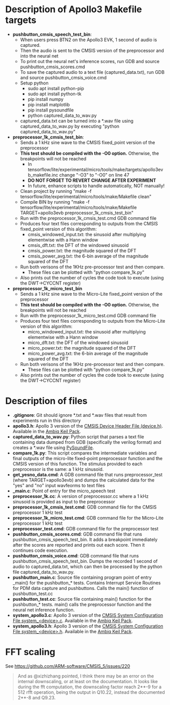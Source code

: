 # Description of Apollo3 Makefile targets

* **pushbutton_cmsis_speech_test_bin**: 
    * When users press BTN2 on the Apollo3 EVK, 1 second of audio is captured. 
    * Then the audio is sent to the CMSIS version of the preprocessor and into the neural net
    * To print out the neural net's inference scores, run GDB and source pushbutton\_cmsis\_scores.cmd
    * To save the captured audio to a text file (captured\_data.txt), run GDB and source pushbutton\_cmsis\_voice.cmd
    * Setup python
        * sudo apt install python-pip
        * sudo apt install python-tk
        * pip install numpy
        * pip install matplotlib
        * pip install pysoundfile
        * python captured_data_to_wav.py
    * captured\_data.txt can be turned into a \*.wav file using captured\_data\_to\_wav.py by executing "python captured\_data\_to\_wav.py"
* **preprocessor_1k_cmsis_test_bin**: 
    * Sends a 1 kHz sine wave to the CMSIS fixed\_point version of the preprocessor
    * **This test should be compiled with the -O0 option.** Otherwise, the breakpoints will not be reached
        * In tensorflow/lite/experimental/micro/tools/make/targets/apollo3evb_makefile.inc change "-O3" to "-O0" on line 47
        * **DO NOT FORGET TO REVERT CHANGE AFTER EXPERIMENT**
        * In future, enhance scripts to handle automatically, NOT manually!
    * Clean project by running "make -f tensorflow/lite/experimental/micro/tools/make/Makefile clean"
    * Compile BIN by running "make -f tensorflow/lite/experimental/micro/tools/make/Makefile TARGET=apollo3evb preprocessor_1k_cmsis_test_bin"
    * Run with the preprocessor\_1k\_cmsis\_test.cmd GDB command file
    * Produces four text files corresponding to outputs from the CMSIS fixed\_point version of this algorithm:
        * cmsis_windowed_input.txt: the sinusoid after multiplying elementwise with a Hann window
        * cmsis_dft.txt: the DFT of the windowed sinusoid
        * cmsis_power.txt: the magnitude squared of the DFT
        * cmsis_power_avg.txt: the 6-bin average of the magnitude squared of the DFT
    * Run both verisons of the 1KHz pre-processor test and then compare.
        * These files can be plotted with "python compare\_1k.py"
    * Also prints out the number of cycles the code took to execute (using the DWT->CYCCNT register) 
* **preprocessor_1k_micro_test_bin**
    * Sends a 1 kHz sine wave to the Micro-Lite fixed\_point version of the preprocessor
    * **This test should be compiled with the -O0 option.** Otherwise, the breakpoints will not be reached
    * Run with the preprocessor\_1k\_micro\_test.cmd GDB command file
    * Produces four text files corresponding to outputs from the Micro-Lite version of this algorithm:
        * micro_windowed_input.txt: the sinusoid after multiplying elementwise with a Hann window
        * micro_dft.txt: the DFT of the windowed sinusoid
        * micro_power.txt: the magnitude squared of the DFT
        * micro_power_avg.txt: the 6-bin average of the magnitude squared of the DFT
    * Run both verisons of the 1KHz pre-processor test and then compare.
        * These files can be plotted with "python compare\_1k.py"
    * Also prints out the number of cycles the code took to execute (using the DWT->CYCCNT register) 

# Description of files

* **.gitignore**: Git should ignore \*.txt and \*.wav files that result from experiments run in this directory
* **apollo3.h**: Apollo 3 version of the [CMSIS Device Header File (device.h)](https://www.keil.com/pack/doc/CMSIS/Core/html/device_h_pg.html). Available in the [Ambiq Keil Pack](http://s3.ambiqmicro.com/pack/AmbiqMicro.Apollo_DFP.1.1.0.pack).
* **captured\_data\_to\_wav.py**: Python script that parses a text file containing data dumped from GDB (specifically the verilog format) and creates a \*.wav file using [PySoundFile](https://pysoundfile.readthedocs.io/en/0.9.0/).
* **compare\_1k.py**: This script compares the intermediate variables and final outputs of the micro-lite fixed-point preprocessor function and the CMSIS version of this function. The stimulus provided to each preprocessor is the same: a 1 kHz sinusoid.
* **get\_yesno\_data.cmd**: A GDB command file that runs preprocessor_test (where TARGET=apollo3evb) and dumps the calculated data for the "yes" and "no" input wavfeorms to text files
* **\_main.c**: Point of entry for the micro_speech test
* **preprocessor_1k.cc**: A version of preprocessor.cc where a 1 kHz sinusoid is provided as input to the preprocessor
* **preprocessor_1k_cmsis_test.cmd**: GDB command file for the CMSIS preprocessor 1 kHz test
* **preprocessor_1k_micro_test.cmd**: GDB command file for the Micro-Lite preprocessor 1 kHz test
* **preprocessor_test.cmd**: GDB command file for the preprocessor test
* **pushbutton_cmsis_scores.cmd**: GDB command file that runs pushbutton_cmsis_speech_test_bin. It adds a breakpoint immediately after the scores are reported and prints out each score. Then it continues code execution.
* **pushbutton_cmsis_voice.cmd**: GDB command file that runs pushbutton_cmsis_speech_test_bin. Dumps the recorded 1 second of audio to captured_data.txt, which can then be processed by the python file captured_data_to_wav.py.
* **pushbutton_main.c**: Source file containing program point of entry \_main() for the pushbutton\_\* tests. Contains Interrupt Service Routines for PDM data capture and pushbuttons. Calls the main() function of pushbutton_test.cc
* **pushbutton_test.cc**: Source file containing main() function for the pushbutton\_\* tests. main() calls the preprocessor function and the neural net inference function.
* **system_apollo3.c**: Apollo 3 version of the [CMSIS System Configuration File system\_\<device\>.c](https://www.keil.com/pack/doc/CMSIS/Core/html/system_c_pg.html). Available in the [Ambiq Keil Pack](http://s3.ambiqmicro.com/pack/AmbiqMicro.Apollo_DFP.1.1.0.pack).
* **system_apollo3.h**: Apollo 3 version of the [CMSIS System Configuration File system\_\<device\>.h](https://www.keil.com/pack/doc/CMSIS/Core/html/system_c_pg.html). Available in the [Ambiq Keil Pack](http://s3.ambiqmicro.com/pack/AmbiqMicro.Apollo_DFP.1.1.0.pack).


# FFT scaling
See https://github.com/ARM-software/CMSIS_5/issues/220
>And as @xizhizhang pointed, I think there may be an error on the internal downscaling, or at least on the documentation. It looks like during the fft computation, the downscaling factor reach 2**-9 for a 512 rfft operation, being the output in Q10.22, instead the documented 2**-8 and Q9.23.
